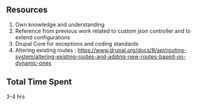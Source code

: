 Resources
---------
1) Own knowledge and understanding
2) Reference from previous work related to custom json controller and to extend configurations
3) Drupal Core for exceptions and coding standards
4) Altering existing routes : https://www.drupal.org/docs/8/api/routing-system/altering-existing-routes-and-adding-new-routes-based-on-dynamic-ones

Total Time Spent
----------------
3-4 hrs
 